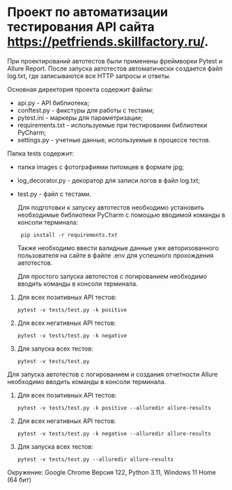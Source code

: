 # Проект по автоматизации тестирования API сайта https://petfriends.skillfactory.ru/.

При проектирований автотестов были применены фреймворки Pytest и Allure Report.
После запуска автотестов автоматически создается файл log.txt, где записываются все HTTP запросы и ответы.

Основная директория проекта содержит файлы:

- api.py - API библиотека;
- conftest.py - фикстуры для работы с тестами;
- pytest.ini - маркеры для параметризации;
- requirements.txt - используемые при тестировании библиотеки PyCharm;
- settings.py - учетные данные, используемые в процессе тестов.

Папка tests содержит:

- папка images с фотографиями питомцев в формате jpg;
- log_decorator.py - декоратор для записи логов в файл log.txt;
- test.py - файл с тестами.

  Для подготовки к запуску автотестов необходимо установить необходимые библиотеки PyCharm с помощью вводимой команды в консоли терминала:

       pip install -r requirements.txt

  Также необходимо ввести валидные данные уже авторизованного пользователя на сайте в файле .env для успешного прохождения автотестов.
  

  Для простого запуска автотестов с логированием необходимо вводить команды в консоли терминала.
  

1. Для всех позитивных API тестов:

       pytest -v tests/test.py -k positive

2. Для всех негативных API тестов:

       pytest -v tests/test.py -k negative

3. Для запуска всех тестов:

       pytest -v tests/test.py


Для запуска автотестов с логированием и создания отчетности Allure необходимо вводить команды в консоли терминала.


1. Для всех позитивных API тестов:

       pytest -v tests/test.py -k positive --alluredir allure-results

2. Для всех негативных API тестов:

       pytest -v tests/test.py -k negative --alluredir allure-results

3. Для запуска всех тестов:

       pytest -v tests/test.py --alluredir allure-results

Окружение: Google Chrome Версия 122, Python 3.11, Windows 11 Home (64 бит)
